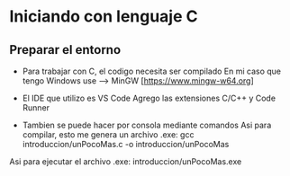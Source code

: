 # Iniciando con lenguaje C

## Preparar el entorno
* Para trabajar con C, el codigo necesita ser compilado
En mi caso que tengo Windows use --> MinGW
[https://www.mingw-w64.org]

* El IDE que utilizo es VS Code
Agrego las extensiones C/C++ y Code Runner

* Tambien se puede hacer por consola mediante comandos
Asi para compilar, esto me genera un archivo .exe:
gcc introduccion/unPocoMas.c -o introduccion/unPocoMas

Asi para ejecutar el archivo .exe:
introduccion/unPocoMas.exe